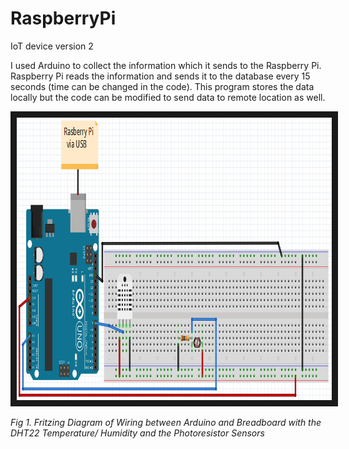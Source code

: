 # RaspberryPi
IoT device version 2

I used Arduino to collect the information which it sends to the Raspberry Pi. Raspberry Pi reads the information and sends it to the database every 15 seconds (time can be changed in the code).
This program stores the data locally but the code can be modified to send data to remote location as well.

<a href="https://github.com/Vision-Paudel/RaspberryPi_IOT/blob/master/Circuit-Diagram.png"><img src="https://github.com/Vision-Paudel/RaspberryPi/blob/master/Circuit-Diagram.png" alt="Image could not be displayed" width="924" height="452" border="10" /></a>

*Fig 1. Fritzing Diagram of Wiring between Arduino and Breadboard with the DHT22 Temperature/ Humidity and the Photoresistor Sensors*
